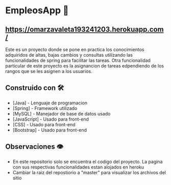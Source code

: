 # EmpleosApp 💼
## https://omarzavaleta193241203.herokuapp.com/

Este es un proyecto donde se pone en practica los conocimientos adquiridos de altas, bajas cambios y consultas utilizando las funcionalidades de spring para facilitar las tareas.
Otra funcionalidad particular de este proyecto es la asignancion de tareas edpendiendo  de los rangos que se les asignen a los usuarios.

## Construido con 🛠️

* [Java] - Lenguaje de programacion
* [Spring] - Framework utilizado
* [MySQL] - Manejador de base de datos usado
* [JavaScript] - Usado para front-end
* [CSS] - Usado para front-end
* [Bootstrap] - Usado para front-end

## Observaciones 👁️

* En este repositorio solo se encuentra el codigo del proyecto. La pagina con sus respectivas funcionalidades estan alojados en heroku
* Cambiar la raiz del repostiorio a "master" para visualizar los archivos del sitio

